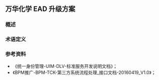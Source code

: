 ## 万华化学 EAD 升级方案

### 概述

### 术语定义

### 参考资料

- 《统一身份管理-UIM-DLV-标准服务开发说明文档》；
- 《BPM推广-BPM-TCK-第三方系统流程处理_接口文档-20160419_V1.0》；
